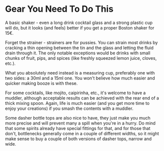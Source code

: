 Gear You Need To Do This
========================

A basic shaker - even a long drink cocktail glass and a strong plastic cup will
do, but it looks (and feels) better if you get a proper Boston shaker for 15€.

Forget the strainer - strainers are for pussies. You can strain most drinks by
cracking a thin opening between the tin and the glass and letting the fluid
drain through it. The only notable exceptions would be drinks with small chunks
of fruit, pips, and spices (like freshly squeezed lemon juice, cloves, etc.).

What you absolutely need instead is a measuring cup, preferably one with two
sides: a 30ml and a 15ml one. You won't believe how much easier and quicker
making booze is with these.

For some cocktails, like mojito, caipirinha, etc., it's welcome to have a
muddler, although acceptable results can be achieved with the rear end of a
thick mixing spoon.  Again, life is much easier (and you get more time to enjoy
your creations) if you smash the contents with a muddler.

Some dasher bottle tops are also nice to have, they just make you much more
precise and will prevent many a spill when you're in a hurry. Do mind that some
spirits already have special fittings for that, and for those that don't,
bottlenecks generally come in a couple of different widths, so it might make
sense to buy a couple of both versions of dasher tops, narrow and wide.

